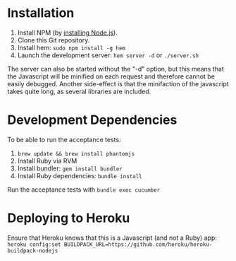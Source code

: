 Installation
============

1. Install NPM (by [installing Node.js](http://nodejs.org/)).
2. Clone this Git repository.
3. Install hem: `sudo npm install -g hem`
4. Launch the development server: `hem server -d` or `./server.sh`

The server can also be started without the "-d" option, but this means that the Javascript will be minified on each request and therefore cannot be easily debugged. Another side-effect is that the minifaction of the javascript takes quite long, as several libraries are included.

Development Dependencies
========================

To be able to run the acceptance tests:

1. `brew update && brew install phantomjs`
2. Install Ruby via RVM
3. Install bundler: `gem install bundler`
4. Install Ruby dependencies: `bundle install`

Run the acceptance tests with `bundle exec cucumber`


Deploying to Heroku
===================

Ensure that Heroku knows that this is a Javascript (and not a Ruby) app: `heroku config:set BUILDPACK_URL=https://github.com/heroku/heroku-buildpack-nodejs`